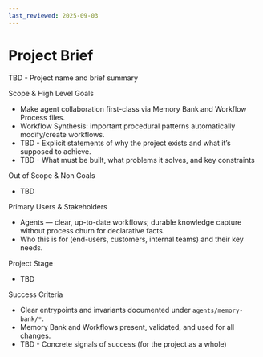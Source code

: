 ```yaml
---
last_reviewed: 2025-09-03
---
```


# Project Brief

TBD - Project name and brief summary

Scope & High Level Goals

- Make agent collaboration first-class via Memory Bank and Workflow Process files.
- Workflow Synthesis: important procedural patterns automatically modify/create workflows.
- TBD - Explicit statements of why the project exists and what it’s supposed to achieve.
- TBD - What must be built, what problems it solves, and key constraints

Out of Scope & Non Goals

- TBD

Primary Users & Stakeholders

- Agents — clear, up-to-date workflows; durable knowledge capture without process churn for declarative facts.
- Who this is for (end-users, customers, internal teams) and their key needs.

Project Stage

- TBD

Success Criteria

- Clear entrypoints and invariants documented under `agents/memory-bank/*`.
- Memory Bank and Workflows present, validated, and used for all changes.
- TBD - Concrete signals of success (for the project as a whole)
